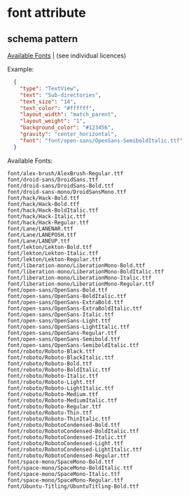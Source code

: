 # font attribute 
## schema pattern

[Available Fonts](../res/font) | (see individual licences)

Example:
```json
  {
    "type": "TextView",
    "text": "Sub-directories",
    "text_size": "14",
    "text_color": "#ffffff",
    "layout_width": "match_parent",
    "layout_weight": "1",
    "background_color": "#123456",
    "gravity": "center_horizontal",
    "font": "font/open-sans/OpenSans-SemiboldItalic.ttf"
  }
```

Available Fonts:

	font/alex-brush/AlexBrush-Regular.ttf
	font/droid-sans/DroidSans.ttf
	font/droid-sans/DroidSans-Bold.ttf
	font/droid-sans-mono/DroidSansMono.ttf
	font/hack/Hack-Bold.ttf
	font/hack/Hack-Bold.ttf
	font/hack/Hack-BoldItalic.ttf
	font/hack/Hack-Italic.ttf
	font/hack/Hack-Regular.ttf
	font/Lane/LANENAR.ttf
	font/Lane/LANEPOSH.ttf
	font/Lane/LANEUP.ttf
	font/lekton/Lekton-Bold.ttf
	font/lekton/Lekton-Italic.ttf
	font/lekton/Lekton-Regular.ttf
	font/liberation-mono/LiberationMono-Bold.ttf
	font/liberation-mono/LiberationMono-BoldItalic.ttf
	font/liberation-mono/LiberationMono-Italic.ttf
	font/liberation-mono/LiberationMono-Regular.ttf
	font/open-sans/OpenSans-Bold.ttf
	font/open-sans/OpenSans-BoldItalic.ttf
	font/open-sans/OpenSans-ExtraBold.ttf
	font/open-sans/OpenSans-ExtraBoldItalic.ttf
	font/open-sans/OpenSans-Italic.ttf
	font/open-sans/OpenSans-Light.ttf
	font/open-sans/OpenSans-LightItalic.ttf
	font/open-sans/OpenSans-Regular.ttf
	font/open-sans/OpenSans-Semibold.ttf
	font/open-sans/OpenSans-SemiboldItalic.ttf
	font/roboto/Roboto-Black.ttf
	font/roboto/Roboto-BlackItalic.ttf
	font/roboto/Roboto-Bold.ttf
	font/roboto/Roboto-BoldItalic.ttf
	font/roboto/Roboto-Italic.ttf
	font/roboto/Roboto-Light.ttf
	font/roboto/Roboto-LightItalic.ttf
	font/roboto/Roboto-Medium.ttf
	font/roboto/Roboto-MediumItalic.ttf
	font/roboto/Roboto-Regular.ttf
	font/roboto/Roboto-Thin.ttf
	font/roboto/Roboto-ThinItalic.ttf
	font/roboto/RobotoCondensed-Bold.ttf
	font/roboto/RobotoCondensed-BoldItalic.ttf
	font/roboto/RobotoCondensed-Italic.ttf
	font/roboto/RobotoCondensed-Light.ttf
	font/roboto/RobotoCondensed-LightItalic.ttf
	font/roboto/RobotoCondensed-Regular.ttf
	font/space-mono/SpaceMono-Bold.ttf
	font/space-mono/SpaceMono-BoldItalic.ttf
	font/space-mono/SpaceMono-Italic.ttf
	font/space-mono/SpaceMono-Regular.ttf
	font/Ubuntu-Titling/UbuntuTitling-Bold.ttf
